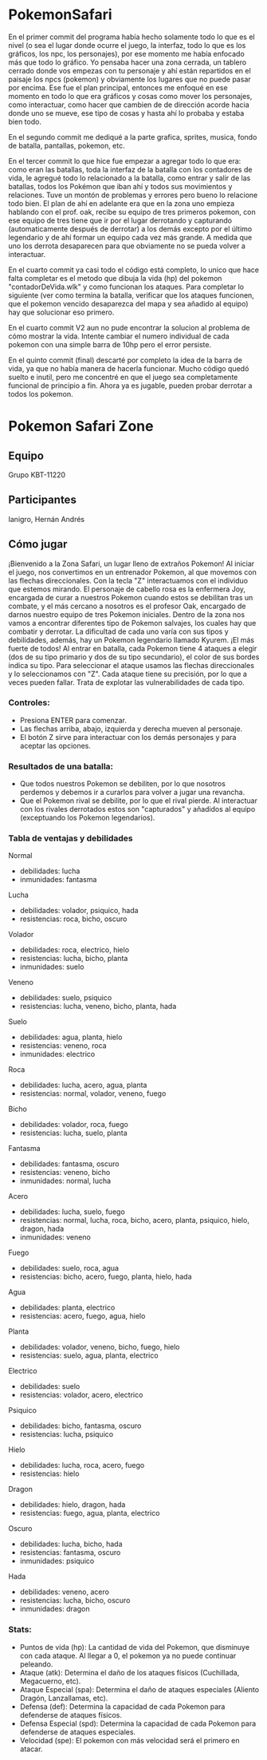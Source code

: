# PokemonSafari
En el primer commit del programa había hecho solamente todo lo que es el nivel (o sea el lugar donde ocurre el juego, la interfaz, todo lo que es los gráficos, los npc, los personajes), por ese momento me había enfocado más que todo lo gráfico. Yo pensaba hacer una zona cerrada, un tablero cerrado donde vos empezas con tu personaje y ahí están repartidos en el paisaje los npcs (pokemon) y obviamente los lugares que no puede pasar por encima. Ese fue el plan principal, entonces me enfoqué en ese momento en todo lo que era gráficos y cosas como mover los personajes, como interactuar, como hacer que cambien de de dirección acorde hacia donde uno se mueve, ese tipo de cosas y hasta ahí lo probaba y estaba bien todo.

En el segundo commit me dediqué a la parte grafica, sprites, musica, fondo de batalla, pantallas, pokemon, etc.

En el tercer commit lo que hice fue empezar a agregar todo lo que era: como eran las batallas, toda la interfaz de la batalla con los contadores de vida, le agregué todo lo relacionado a la batalla, como entrar y salir de las batallas, todos los Pokémon que iban ahí y todos sus movimientos y relaciones. Tuve un montón de problemas y errores pero bueno lo relacione todo bien. El plan de ahí en adelante era que en la zona uno empieza hablando con el prof. oak, recibe su equipo de tres primeros pokemon, con ese equipo de tres tiene que ir por el lugar derrotando y capturando (automaticamente después de derrotar) a los demás excepto por el último legendario y de ahí formar un equipo cada vez más grande. A medida que uno los derrota desaparecen para que obviamente no se pueda volver a interactuar.

En el cuarto commit ya casi todo el código está completo, lo unico que hace falta completar es el metodo que dibuja la vida (hp) del pokemon "contadorDeVida.wlk" y como funcionan los ataques. Para completar lo siguiente (ver como termina la batalla, verificar que los ataques funcionen, que el pokemon vencido desaparezca del mapa y sea añadido al equipo) hay que solucionar eso primero.

En el cuarto commit V2 aun no pude encontrar la solucion al problema de cómo mostrar la vida. Intente cambiar el numero individual de cada pokemon con una simple barra de 10hp pero el error persiste.

En el quinto commit (final) descarté por completo la idea de la barra de vida, ya que no había manera de hacerla funcionar. Mucho código quedó suelto e inutil, pero me concentré en que el juego sea completamente funcional de principio a fin. Ahora ya es jugable, pueden probar derrotar a todos los pokemon.


# Pokemon Safari Zone

## Equipo
Grupo KBT-11220

## Participantes
Ianigro, Hernán Andrés


## Cómo jugar
¡Bienvenido a la Zona Safari, un lugar lleno de extraños Pokemon! Al iniciar el juego, nos convertimos en un entrenador Pokemon, al que movemos con las flechas direccionales. Con la tecla "Z" interactuamos con el individuo que estemos mirando. El personaje de cabello rosa es la enfermera Joy, encargada de curar a nuestros Pokemon cuando estos se debilitan tras un combate, y el más cercano a nosotros es el profesor Oak, encargado de darnos nuestro equipo de tres Pokemon iniciales. Dentro de la zona nos vamos a encontrar diferentes tipo de Pokemon salvajes, los cuales hay que combatir y derrotar. La dificultad de cada uno varía con sus tipos y debilidades, además, hay un Pokemon legendario llamado Kyurem. ¡El más fuerte de todos!
Al entrar en batalla, cada Pokemon tiene 4 ataques a elegir (dos de su tipo primario y dos de su tipo secundario), el color de sus bordes indica su tipo. Para seleccionar el ataque usamos las flechas direccionales y lo seleccionamos con "Z". Cada ataque tiene su precisión, por lo que a veces pueden fallar. Trata de explotar las vulnerabilidades de cada tipo.

### Controles:
- Presiona ENTER para comenzar.
- Las flechas arriba, abajo, izquierda y derecha mueven al personaje.
- El botón Z sirve para interactuar con los demás personajes y para aceptar las opciones.

### Resultados de una batalla:
- Que todos nuestros Pokemon se debiliten, por lo que nosotros perdemos y debemos ir a curarlos para volver a jugar una revancha.
- Que el Pokemon rival se debilite, por lo que el rival pierde. Al interactuar con los rivales derrotados estos son "capturados" y añadidos al equipo (exceptuando los Pokemon legendarios).

### Tabla de ventajas y debilidades
Normal
- debilidades: lucha 
- inmunidades: fantasma

Lucha
- debilidades: volador, psiquico, hada
- resistencias: roca, bicho, oscuro

Volador
- debilidades: roca, electrico, hielo
- resistencias: lucha, bicho, planta
- inmunidades: suelo

Veneno
- debilidades: suelo, psiquico
- resistencias: lucha, veneno, bicho, planta, hada

Suelo
- debilidades: agua, planta, hielo
- resistencias: veneno, roca
- inmunidades: electrico

Roca
- debilidades: lucha, acero, agua, planta
- resistencias: normal, volador, veneno, fuego

Bicho
- debilidades: volador, roca, fuego
- resistencias: lucha, suelo, planta

Fantasma
- debilidades: fantasma, oscuro
- resistencias: veneno, bicho
- inmunidades: normal, lucha

Acero
- debilidades: lucha, suelo, fuego
- resistencias: normal, lucha, roca, bicho, acero, planta, psiquico, hielo, dragon, hada
- inmunidades: veneno

Fuego
- debilidades: suelo, roca, agua
- resistencias: bicho, acero, fuego, planta, hielo, hada

Agua
- debilidades: planta, electrico
- resistencias: acero, fuego, agua, hielo

Planta
- debilidades: volador, veneno, bicho, fuego, hielo
- resistencias: suelo, agua, planta, electrico

Electrico
- debilidades: suelo
- resistencias: volador, acero, electrico

Psiquico
- debilidades: bicho, fantasma, oscuro
- resistencias: lucha, psiquico

Hielo
- debilidades: lucha, roca, acero, fuego
- resistencias: hielo

Dragon
- debilidades: hielo, dragon, hada
- resistencias: fuego, agua, planta, electrico

Oscuro
- debilidades: lucha, bicho, hada
- resistencias: fantasma, oscuro
- inmunidades: psiquico

Hada
- debilidades: veneno, acero
- resistencias: lucha, bicho, oscuro
- inmunidades: dragon

### Stats:
- Puntos de vida (hp): La cantidad de vida del Pokemon, que disminuye con cada ataque. Al llegar a 0, el pokemon ya no puede continuar peleando.
- Ataque (atk): Determina el daño de los ataques físicos (Cuchillada, Megacuerno, etc).
- Ataque Especial (spa): Determina el daño de ataques especiales (Aliento Dragón, Lanzallamas, etc).
- Defensa (def): Determina la capacidad de cada Pokemon para defenderse de ataques físicos.
- Defensa Especial (spd): Determina la capacidad de cada Pokemon para defenderse de ataques especiales.
- Velocidad (spe): El pokemon con más velocidad será el primero en atacar.
